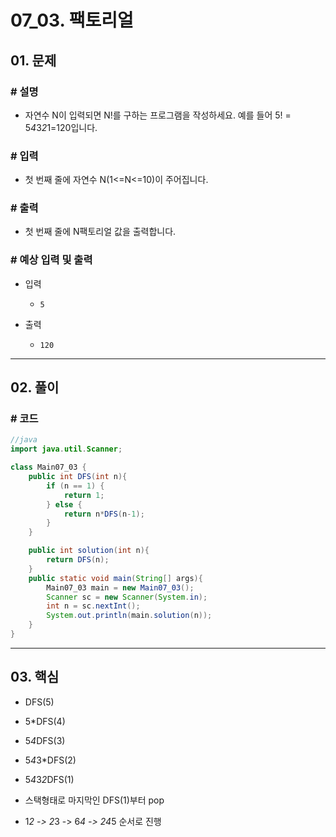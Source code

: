 # 07_03. 팩토리얼

## 01. 문제

### # 설명

- 자연수 N이 입력되면 N!를 구하는 프로그램을 작성하세요.
예를 들어 5! = 5*4*3*2*1=120입니다.

### # 입력

- 첫 번째 줄에 자연수 N(1<=N<=10)이 주어집니다.

### # 출력

- 첫 번째 줄에 N팩토리얼 값을 출력합니다.

### # 예상 입력 및 출력

- 입력
  - `5`

- 출력
  - `120`

---

## 02. 풀이

### # 코드

```java
//java
import java.util.Scanner;

class Main07_03 {
    public int DFS(int n){
        if (n == 1) {
            return 1;
        } else {
            return n*DFS(n-1);
        }
    }

    public int solution(int n){
        return DFS(n);
    }
    public static void main(String[] args){
        Main07_03 main = new Main07_03();
        Scanner sc = new Scanner(System.in);
        int n = sc.nextInt();
        System.out.println(main.solution(n));
    }
}
```

---

## 03. 핵심

- DFS(5)
- 5*DFS(4)
- 5*4*DFS(3)
- 5*4*3*DFS(2)
- 5*4*3*2*DFS(1)

- 스택형태로 마지막인 DFS(1)부터 pop
- 1*2 -> 2*3 -> 6*4 -> 24*5 순서로 진행
